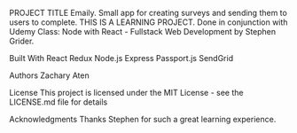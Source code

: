 PROJECT TITLE
Emaily. Small app for creating surveys and sending them to users to complete.
THIS IS A LEARNING PROJECT. Done in conjunction with Udemy Class: Node with React - Fullstack Web Development by Stephen Grider.

Built With
React
Redux
Node.js
Express
Passport.js
SendGrid


Authors
Zachary Aten

License
This project is licensed under the MIT License - see the LICENSE.md file for details

Acknowledgments
Thanks Stephen for such a great learning experience.
